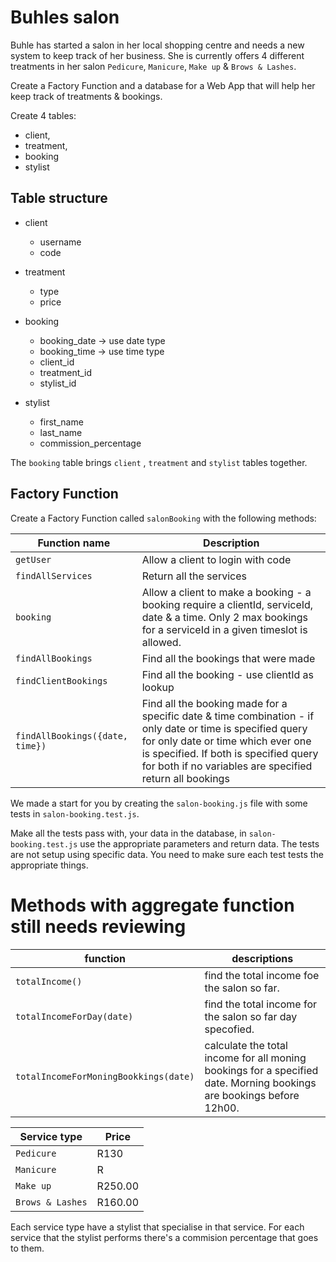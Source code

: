 # Buhles salon

Buhle has started a salon in her local shopping centre and needs a new system to keep track of her business. She is currently offers 4 different treatments in her salon `Pedicure`, `Manicure`, `Make up` & `Brows & Lashes`.

Create a Factory Function and a database for a Web App that will help her keep track of treatments & bookings.

Create 4 tables: 

* client, 
* treatment, 
* booking 
* stylist 

## Table structure

* client 
    - username
    - code

* treatment 
    - type
    - price

* booking  
    - booking_date  -> use date type
    - booking_time  -> use time type
    - client_id 
    - treatment_id    
    - stylist_id

* stylist 
    - first_name
    - last_name
    - commission_percentage
        

The `booking` table brings `client` , `treatment` and `stylist` tables together.

## Factory Function

Create a Factory Function called `salonBooking` with the following methods:

Function name            | Description   
------------------------ | ---------------
`getUser` 		 | Allow a client to login with code              
`findAllServices` 		     |  Return all the services            
`booking` 	     |  Allow a client to make a booking - a booking require a clientId, serviceId, date & a time. Only 2 max bookings for a serviceId in a given timeslot is allowed.
`findAllBookings` 	 |  Find all the bookings that were made
`findClientBookings` 	     |  Find all the booking - use clientId as lookup
`findAllBookings({date, time})`    |   Find all the booking made for a specific date & time combination - if only date or time is specified query for only date or time which ever one is specified. If both is specified query for both if no variables are specified return all bookings

We made a start for you by creating the `salon-booking.js` file with some tests in `salon-booking.test.js`.

Make all the tests pass with, your data in the database, in `salon-booking.test.js` use the appropriate parameters and return data. The tests are not setup using specific data. You need to make sure each test tests the appropriate things.


# Methods with aggregate function still needs reviewing 
function                    | descriptions     
----------------------------|-----------------
`totalIncome()` | find the total income foe the salon so far.
`totalIncomeForDay(date)` | find the total income for the salon so far day specofied.
`totalIncomeForMoningBookkings(date)`| calculate the total income for all moning bookings for a specified date. Morning bookings are bookings before 12h00.





Service type   | Price  
-------------  | ------
`Pedicure`      |  R130 
`Manicure` 	    |  R
`Make up ` 	     |  R250.00 
`Brows & Lashes` | 	 R160.00
  


 Each service type have a stylist that specialise in that service. For each service that the stylist performs there's a commision percentage that goes to them.   






 


